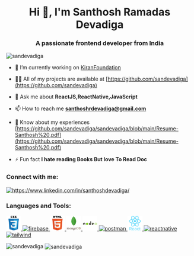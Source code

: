 <h1 align="center">Hi 👋, I'm Santhosh Ramadas Devadiga</h1>
<h3 align="center">A passionate frontend developer from India</h3>

<p align="left"> <img src="https://komarev.com/ghpvc/?username=sandevadiga&label=Profile%20views&color=0e75b6&style=flat" alt="sandevadiga" /> </p>

- 🔭 I’m currently working on [KiranFoundation](https://github.com/kiran-foundation)

- 👨‍💻 All of my projects are available at [https://github.com/sandevadiga](https://github.com/sandevadiga)

- 💬 Ask me about **ReactJS,ReactNative,JavaScript**

- 📫 How to reach me **santhoshrdevadiga@gmail.com**

- 📄 Know about my experiences [https://github.com/sandevadiga/sandevadiga/blob/main/Resume-Santhosh%20.pdf](https://github.com/sandevadiga/sandevadiga/blob/main/Resume-Santhosh%20.pdf)

- ⚡ Fun fact **I hate reading Books But love To Read Doc**

<h3 align="left">Connect with me:</h3>
<p align="left">
<a href="https://linkedin.com/in/https://www.linkedin.com/in/santhoshdevadiga/" target="blank"><img align="center" src="https://content.linkedin.com/content/dam/brand/site/img/logo/logo-r.png" alt="https://www.linkedin.com/in/santhoshdevadiga/" height="30" width="40" /></a>
</p>

<h3 align="left">Languages and Tools:</h3>
<p align="left"> <a href="https://www.w3schools.com/css/" target="_blank" rel="noreferrer"> <img src="https://raw.githubusercontent.com/devicons/devicon/master/icons/css3/css3-original-wordmark.svg" alt="css3" width="40" height="40"/> </a> <a href="https://firebase.google.com/" target="_blank" rel="noreferrer"> <img src="https://www.vectorlogo.zone/logos/firebase/firebase-icon.svg" alt="firebase" width="40" height="40"/> </a> <a href="https://www.w3.org/html/" target="_blank" rel="noreferrer"> <img src="https://raw.githubusercontent.com/devicons/devicon/master/icons/html5/html5-original-wordmark.svg" alt="html5" width="40" height="40"/> </a> <a href="https://www.mongodb.com/" target="_blank" rel="noreferrer"> <img src="https://raw.githubusercontent.com/devicons/devicon/master/icons/mongodb/mongodb-original-wordmark.svg" alt="mongodb" width="40" height="40"/> </a> <a href="https://nodejs.org" target="_blank" rel="noreferrer"> <img src="https://raw.githubusercontent.com/devicons/devicon/master/icons/nodejs/nodejs-original-wordmark.svg" alt="nodejs" width="40" height="40"/> </a> <a href="https://postman.com" target="_blank" rel="noreferrer"> <img src="https://www.vectorlogo.zone/logos/getpostman/getpostman-icon.svg" alt="postman" width="40" height="40"/> </a> <a href="https://reactjs.org/" target="_blank" rel="noreferrer"> <img src="https://raw.githubusercontent.com/devicons/devicon/master/icons/react/react-original-wordmark.svg" alt="react" width="40" height="40"/> </a> <a href="https://reactnative.dev/" target="_blank" rel="noreferrer"> <img src="https://reactnative.dev/img/header_logo.svg" alt="reactnative" width="40" height="40"/> </a> <a href="https://tailwindcss.com/" target="_blank" rel="noreferrer"> <img src="https://www.vectorlogo.zone/logos/tailwindcss/tailwindcss-icon.svg" alt="tailwind" width="40" height="40"/> </a> </p>

<p><img align="left" src="https://github-readme-stats.vercel.app/api/top-langs?username=sandevadiga&show_icons=true&locale=en&layout=compact" alt="sandevadiga" /></p>

<p>&nbsp;<img align="center" src="https://github-readme-stats.vercel.app/api?username=sandevadiga&show_icons=true&locale=en" alt="sandevadiga" /></p>
